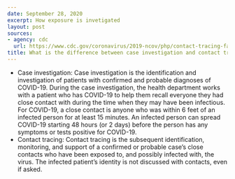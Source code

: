 ```yaml
---
date: September 28, 2020
excerpt: How exposure is invetigated
layout: post
sources:
- agency: cdc
  url: https://www.cdc.gov/coronavirus/2019-ncov/php/contact-tracing-faq.html
title: What is the difference between case investigation and contact tracing?
---
```


- Case investigation: Case investigation is the identification and investigation of patients with confirmed and probable diagnoses of COVID-19. During the case investigation, the health department works with a patient who has COVID-19 to help them recall everyone they had close contact with during the time when they may have been infectious. For COVID-19, a close contact is anyone who was within 6 feet of an infected person for at least 15 minutes. An infected person can spread COVID-19 starting 48 hours (or 2 days) before the person has any symptoms or tests positive for COVID-19.
- Contact tracing: Contact tracing is the subsequent identification, monitoring, and support of a confirmed or probable case’s close contacts who have been exposed to, and possibly infected with, the virus. The infected patient’s identity is not discussed with contacts, even if asked.